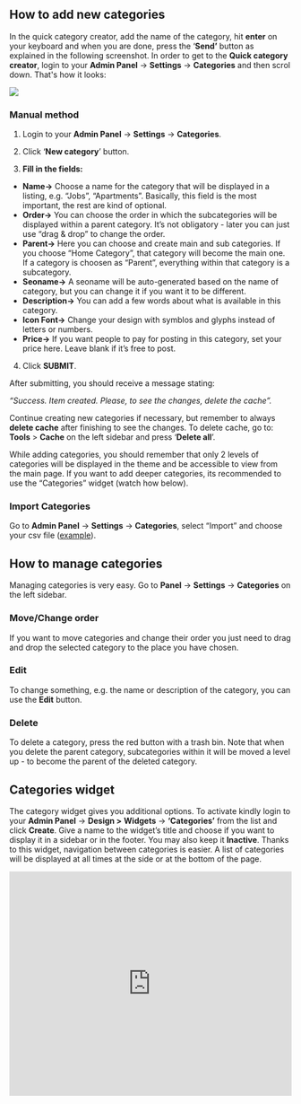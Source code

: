 ## How to add new categories


In the quick category creator, add the name of the category, hit  **enter**  on your keyboard and when you are done, press the ‘**Send’** button as explained in the following screenshot. In order to get to the **Quick category creator**, login to your **Admin Panel** -> **Settings** -> **Categories** and then scrol down. That's how it looks:

![](https://raw.githubusercontent.com/yclas/guides/master/images/Quck%20category%20creator.jpg)


### Manual method

1. Login to your  **Admin Panel**  ->  **Settings**  ->  **Categories**.

2. Click ‘**New category**’ button.

3.  **Fill in the fields:**

-   **Name->**  Choose a name for the category that will be displayed in a listing, e.g. “Jobs”, “Apartments”. Basically, this field is the most important, the rest are kind of optional.
-   **Order->**  You can choose the order in which the subcategories will be displayed within a parent category. It’s not obligatory - later you can just use “drag & drop” to change the order.
-   **Parent->**  Here you can choose and create main and sub categories. If you choose “Home Category”, that category will become the main one. If a category is choosen as “Parent”, everything within that category is a subcategory.
-   **Seoname->**  A seoname will be auto-generated based on the name of category, but you can change it if you want it to be different.
-   **Description->**  You can add a few words about what is available in this category.
-  **Icon Font->** Change your design with symblos and glyphs instead of letters or numbers.
-   **Price->**  If you want people to pay for posting in this category, set your price here. Leave blank if it’s free to post.

4. Click  **SUBMIT**.


After submitting, you should receive a message stating:

*“_Success. Item created. Please, to see the changes, delete the cache”_.*

Continue creating new categories if necessary, but remember to always  **delete cache**  after finishing to see the changes. To delete cache, go to:  **Tools**  >  **Cache**  on the left sidebar and press ‘**Delete all**’.

While adding categories, you should remember that only 2 levels of categories will be displayed in the theme and be accessible to view from the main page. If you want to add deeper categories, its recommended to use the “Categories” widget (watch how below).

### Import Categories

Go to  **Admin Panel**  ->  **Settings**  ->  **Categories**, select “Import” and choose your csv file ([example](https://raw.githubusercontent.com/yclas/guides/master/samples/import_categories_example.zip)).

## How to manage categories

Managing categories is very easy. Go to  **Panel** ->  **Settings** -> **Categories**  on the left sidebar.

### Move/Change order

If you want to move categories and change their order you just need to drag and drop the selected category to the place you have chosen.

### Edit

To change something, e.g. the name or description of the category, you can use the  **Edit**  button.

### Delete

To delete a category, press the red button with a trash bin. Note that when you delete the parent category, subcategories within it will be moved a level up - to become the parent of the deleted category.

## Categories widget

The category widget gives you additional options. To activate kindly login to your  **Admin Panel**  ->  **Design >** **Widgets** ->  **‘Categories’** from the list and click  **Create**. Give a name to the widget’s title and choose if you want to display it in a sidebar or in the footer. You may also keep it  **Inactive**. Thanks to this widget, navigation between categories is easier. A list of categories will be displayed at all times at the side or at the bottom of the page.


<iframe width="100%" height="400px" src="https://www.youtube.com/embed/pGaE3knlKrs" title="Yclas video" frameborder="0" allow="accelerometer; autoplay; clipboard-write; encrypted-media; gyroscope; picture-in-picture" allowfullscreen></iframe>
 
